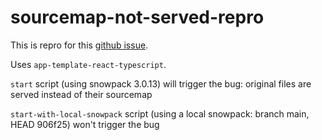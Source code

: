 # sourcemap-not-served-repro

This is repro for this [github issue](https://github.com/snowpackjs/snowpack/issues/1478).

Uses `app-template-react-typescript`.

`start` script (using snowpack 3.0.13) will trigger the bug: original files are served instead of their sourcemap

`start-with-local-snowpack` script (using a local snowpack: branch main, HEAD 906f25) won't trigger the bug
